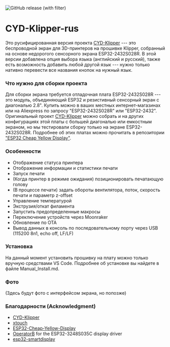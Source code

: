 ![GitHub release (with filter)](https://img.shields.io/github/v/release/suchmememanyskill/CYD-Klipper)

# CYD-Klipper-rus
Это русифицированная версия проекта [CYD-Klipper](https://github.com/suchmememanyskill/CYD-Klipper) --- это беспроводной экран для 3D-принтеров на прошивке Klipper, собранный на основе недорогого сенсорного экрана ESP32-2432S028R. В этой версии добавлена опция выбора языка (английский и русский), также есть возможность добавить любой другой язык --- нужно только нативно перевести все названия кнопок на нужный язык.

### Что нужно для сборки проекта

Для сборки экрана требуется отладочная плата ESP32-2432S028R --- это модуль, объединяющий ESP32 и резистивный сенсорный экран с диагональю 2.8". Купить можно в ваших местных интернет-магазинах или на Aliexpress по запросу "ESP32-2432S028R" или "ESP32-2432". Оригинальный проект [CYD-Klipper](https://github.com/suchmememanyskill/CYD-Klipper) можно собрать и на других конфигурациях этой платы с большей диагональю или емкостным экраном, но мы тестировали сборку только на экране ESP32-2432S028R. Подробнее об этих платах можно прочитать в репозитории ["ESP32 Cheap Yellow Display"](https://github.com/witnessmenow/ESP32-Cheap-Yellow-Display#where-to-buy).

### Особенности
- Отображение статуса принтера
- Отображение информации и статистики печати 
- Запуск печати
- (Когда принтер в режиме ожидания) позиционировать печатающую голову
- (В процессе печати) задать обороты вентилятора, поток, скорость печати и параметр z-offset
- Управление температурой
- Экструзия/откат филамента
- Запустить предопределенные макросы
- Переключение устройств через Moonraker
- Обновление по OTA
- Вывод данных в консоль по последовательному порту через USB (115200 8n1, echo off, LF/LF)

### Установка

На данный момент установить прошивку на плату можно только вручную средствами VS Code. Подробнее об установке вы найдете в файле Manual_Install.md.

### Фото
(Здесь будут фото с интерфейсом экрана, но попозже)

### Благодарности (Acknowledgment)
- [CYD-Klipper](https://github.com/suchmememanyskill/CYD-Klipper)
- [xtouch](https://github.com/xperiments-in/xtouch)
- [ESP32-Cheap-Yellow-Display](https://github.com/witnessmenow/ESP32-Cheap-Yellow-Display)
- [OperatorB](https://github.com/OperatorB) for the ESP32-3248S035C display driver
- [esp32-smartdisplay](https://github.com/rzeldent/esp32-smartdisplay)
